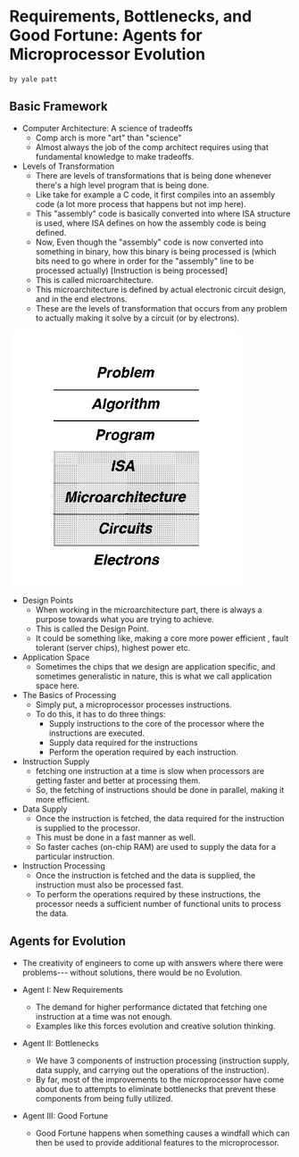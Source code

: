 # Requirements, Bottlenecks, and Good Fortune: Agents for Microprocessor Evolution
```
by yale patt
```

## Basic Framework

 - Computer Architecture: A science of tradeoffs
    - Comp arch is more "art" than "science"
    - Almost always the job of the comp architect requires using that fundamental knowledge to make tradeoffs.
 - Levels of Transformation
    - There are levels of transformations that is being done whenever there's a high level program that is being done.
    - Like take for example a C code, it first compiles into an assembly code (a lot more process that happens but not imp here).
    - This "assembly" code is basically converted into where ISA structure is used, where ISA defines on how the assembly code is being defined.
    - Now, Even though the "assembly" code is now converted into something in binary, how this binary is being processed is (which bits need to go where in order for the "assembly" line to be processed actually) [Instruction is being processed]
    - This is called microarchitecture.
    - This microarchitecture is defined by actual electronic circuit design, and in the end electrons.
    - These are the levels of transformation that occurs from any problem to actually making it solve by a circuit (or by electrons).

![Levels of Transformation](./../assets/comparchreads/image1.png)


  - Design Points
    - When working in the microarchitecture part, there is always a purpose towards what you are trying to achieve.
    - This is called the Design Point.
    - It could be something like, making a core more power efficient , fault tolerant (server chips), highest power etc.
  - Application Space
    - Sometimes the chips that we design are application specific, and sometimes generalistic in nature, this is what we call application space here.
  - The Basics of Processing
    - Simply put, a microprocessor processes instructions.
    - To do this, it has to do three things:
      - Supply instructions to the core of the processor where the instructions are executed.
      - Supply data required for the instructions
      - Perform the operation required by each instruction.
  - Instruction Supply
    - fetching one instruction at a time is slow when processors are getting faster and better at processing them.
    - So, the fetching of instructions should be done in parallel, making it more efficient.
  - Data Supply
    - Once the instruction is fetched, the data required for the instruction is supplied to the processor.
    - This must be done in a fast manner as well.
    - So faster caches (on-chip RAM) are used to supply the data for a particular instruction.
  - Instruction Processing
    - Once the instruction is fetched and the data is supplied, the instruction must also be processed fast.
    - To perform the operations required by these instructions, the processor needs a sufficient number of functional units to process the data.

## Agents for Evolution
  - The creativity of engineers to come up with answers where there were problems--- without solutions, there would be no Evolution.

  - Agent I: New Requirements
    - The demand for higher performance dictated that fetching one instruction at a time was not enough.
    - Examples like this forces evolution and creative solution thinking.
  - Agent II: Bottlenecks
    - We have 3 components of instruction processing (instruction supply, data supply, and carrying out the operations of the instruction). 
    - By far, most of the improvements to the microprocessor have come about due to attempts to eliminate bottlenecks that prevent these components from being fully utilized.
  - Agent III: Good Fortune
    - Good Fortune happens when something causes a windfall which can then be used to provide additional features to the microprocessor.

